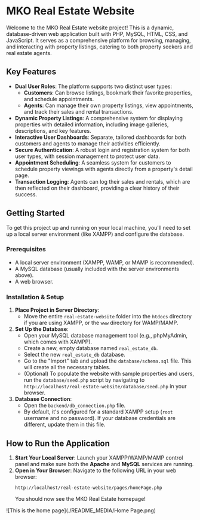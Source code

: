 # MKO Real Estate Website

Welcome to the MKO Real Estate website project! This is a dynamic, database-driven web application built with PHP, MySQL, HTML, CSS, and JavaScript. It serves as a comprehensive platform for browsing, managing, and interacting with property listings, catering to both property seekers and real estate agents.

## Key Features

* **Dual User Roles**: The platform supports two distinct user types:
    * **Customers**: Can browse listings, bookmark their favorite properties, and schedule appointments.
    * **Agents**: Can manage their own property listings, view appointments, and track their sales and rental transactions.
* **Dynamic Property Listings**: A comprehensive system for displaying properties with detailed information, including image galleries, descriptions, and key features.
* **Interactive User Dashboards**: Separate, tailored dashboards for both customers and agents to manage their activities efficiently.
* **Secure Authentication**: A robust login and registration system for both user types, with session management to protect user data.
* **Appointment Scheduling**: A seamless system for customers to schedule property viewings with agents directly from a property's detail page.
* **Transaction Logging**: Agents can log their sales and rentals, which are then reflected on their dashboard, providing a clear history of their success.

## Getting Started

To get this project up and running on your local machine, you'll need to set up a local server environment (like XAMPP) and configure the database.

### Prerequisites

* A local server environment (XAMPP, WAMP, or MAMP is recommended).
* A MySQL database (usually included with the server environments above).
* A web browser.

### Installation & Setup

1.  **Place Project in Server Directory**:
    * Move the entire `real-estate-website` folder into the `htdocs` directory if you are using XAMPP, or the `www` directory for WAMP/MAMP.
2.  **Set Up the Database**:
    * Open your MySQL database management tool (e.g., phpMyAdmin, which comes with XAMPP).
    * Create a new, empty database named `real_estate_db`.
    * Select the new `real_estate_db` database.
    * Go to the "Import" tab and upload the `database/schema.sql` file. This will create all the necessary tables.
    * (Optional) To populate the website with sample properties and users, run the `database/seed.php` script by navigating to `http://localhost/real-estate-website/database/seed.php` in your browser.
3.  **Database Connection**:
    * Open the `backend/db_connection.php` file.
    * By default, it's configured for a standard XAMPP setup (`root` username and no password). If your database credentials are different, update them in this file.

## How to Run the Application

1.  **Start Your Local Server**: Launch your XAMPP/WAMP/MAMP control panel and make sure both the **Apache** and **MySQL** services are running.
2.  **Open in Your Browser**: Navigate to the following URL in your web browser:
    ```
    http://localhost/real-estate-website/pages/homePage.php
    ```
    You should now see the MKO Real Estate homepage!

![This is the home page](./README_MEDIA/Home Page.png)